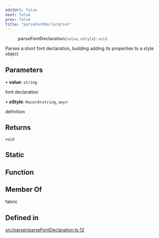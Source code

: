 ```yaml
---
editUrl: false
next: false
prev: false
title: "parseFontDeclaration"
---
```


> **parseFontDeclaration**(`value`, `oStyle`): `void`

Parses a short font declaration, building adding its properties to a style object

## Parameters

• **value**: `string`

font declaration

• **oStyle**: `Record`\<`string`, `any`\>

definition

## Returns

`void`

## Static

## Function

## Member Of

fabric

## Defined in

[src/parser/parseFontDeclaration.ts:12](https://github.com/fabricjs/fabric.js/blob/v6.0.0-rc4/src/parser/parseFontDeclaration.ts#L12)
